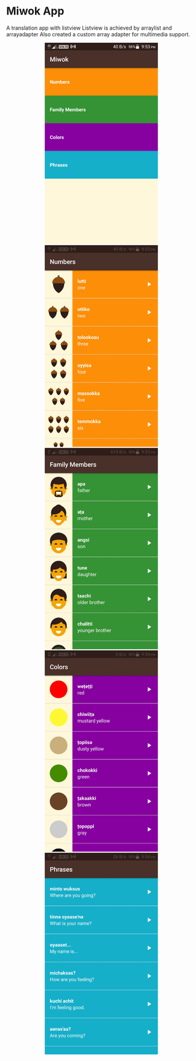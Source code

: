 # Miwok App 
 A translation app with listview
 Listview is achieved by arraylist and arrayadapter 
 Also created a custom array adapter for multimedia support.
 <div align="center">
    <img src="Screenshots/Screenshot_2020-05-13-21-53-47-306.jpeg" width="300px"</img> 
    <img src="Screenshots/Screenshot_2020-05-13-21-53-52-025.jpeg" width="300px"</img>
 <img src="Screenshots/Screenshot_2020-05-13-21-53-56-920.jpeg" width="300px"</img>
 <img src="Screenshots/Screenshot_2020-05-13-21-54-04-501.jpeg" width="300px"</img>
 <img src="Screenshots/Screenshot_2020-05-13-21-54-09-811.jpeg" width="300px"</img>
 
</div>
